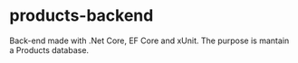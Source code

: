 # products-backend
Back-end made with .Net Core, EF Core and xUnit. The purpose is mantain a Products database.
